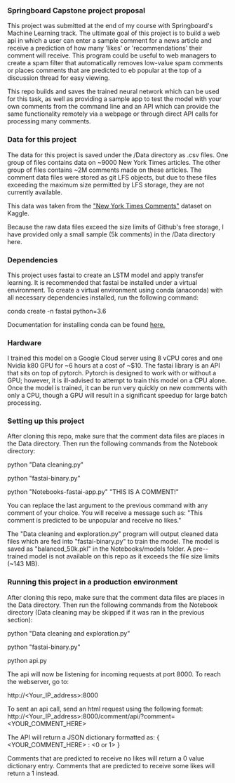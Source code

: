 ### Springboard Capstone project proposal ###

This project was submitted at the end of my course with Springboard's Machine Learning track. The ultimate goal of this project is to build a web api in which a user can enter a sample comment for a news article and receive a prediction of how many 'likes' or 'recommendations' their comment will receive. This program could be useful to web managers to create a spam filter that automatically removes low-value spam comments or places comments that are predicted to eb popular at the top of a discussion thread for easy viewing. 

This repo builds and saves the trained neural network which can be used for this task, as well as providing a sample app to test the model with your own comments from the command line and an API which can provide the same functionality remotely via a webpage or through direct API calls for processing many comments.

### Data for this project ###

The data for this project is saved under the /Data directory as .csv files. One group of files contains data on ~9000 New York Times articles. The other group of files  contains ~2M comments made on these articles. The comment data files were stored as git LFS objects, but due to these files exceeding the maximum size permitted by LFS storage, they are not currently available.

This data was taken from the ["New York Times Comments"](https://www.kaggle.com/aashita/nyt-comments "New York Times Comments") dataset on Kaggle.

Because the raw data files exceed the size limits of Github's free storage, I have provided only a small sample (5k comments) in the /Data directory here.

### Dependencies ###

This project uses fastai to create an LSTM model and apply transfer learning. It is recommended that fastai be installed under a virtual environment. To create a virtual environment using conda (anaconda) with all necessary dependencies installed, run the following command:

conda create -n fastai python=3.6

Documentation for installing conda can be found [here.](https://docs.anaconda.com/anaconda/install/)

### Hardware ###

I trained this model on a Google Cloud server using 8 vCPU cores and one Nvidia k80 GPU for ~6 hours at a cost of ~$10. The fastai library is an API that sits on top of pytorch. Pytorch is designed to work with or without a GPU; however, it is ill-advised to attempt to train this model on a CPU alone. Once the model is trained, it can be run very quickly on new comments with only a CPU, though a GPU will result in a significant speedup for large batch processing.

### Setting up this project ###

After cloning this repo, make sure that the comment data files are places in the Data directory. Then run the following commands from the Notebook directory:

python "Data cleaning.py"

python "fastai-binary.py"

python "Notebooks-fastai-app.py" "THIS IS A COMMENT!"

You can replace the last argument to the previous command with any comment of your choice. You will receive a message such as: "This comment is predicted to be unpopular and receive no likes."

The "Data cleaning and exploration.py" program will output cleaned data files which are fed into "fastai-binary.py" to train the model. The model is saved as "balanced_50k.pkl" in the Notebooks/models folder. A pre--trained model is not available on this repo as it exceeds the file size limits (~143 MB).

### Running this project in a production environment ###

After cloning this repo, make sure that the comment data files are places in the Data directory. Then run the following commands from the Notebook directory (Data cleaning may be skipped if it was ran in the previous section):

python "Data cleaning and exploration.py"

python "fastai-binary.py"

python api.py

The api will now be listening for incoming requests at port 8000. To reach the webserver, go to:

http://<Your_IP_address>:8000

To sent an api call, send an html request using the following format: http://<Your_IP_address>:8000/comment/api/?comment=<YOUR_COMMENT_HERE>

The API will return a JSON dictionary formatted as: { <YOUR_COMMENT_HERE> : <0 or 1> }

Comments that are predicted to receive no likes will return a 0 value dictionary entry. Comments that are predicted to receive some likes will return a 1 instead.
